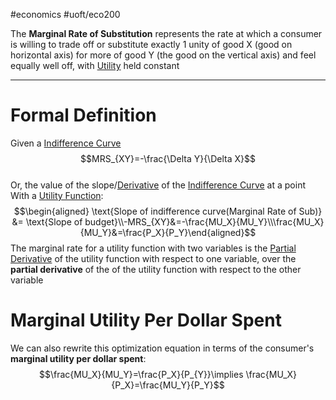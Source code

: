 #economics #uoft/eco200 

The **Marginal Rate of Substitution** represents the rate at which a consumer is willing to trade off or substitute exactly 1 unity of good X (good on horizontal axis) for more of good Y (the good on the vertical axis) and feel equally well off, with [Utility](Utility.md) held constant 

---
# Formal Definition
Given a [Indifference Curve](Indifference%20Curve.md)  
$$MRS_{XY}=-\frac{\Delta Y}{\Delta X}$$  
Or, the value of the slope/[Derivative](Derivative.md) of the [Indifference Curve](Indifference%20Curve.md) at a point  
With a [Utility Function](Utility%20Function.md):$$\begin{aligned} \text{Slope of indifference curve(Marginal Rate of Sub)} &= \text{Slope of budget}\\-MRS_{XY}&=-\frac{MU_X}{MU_Y}\\\frac{MU_X}{MU_Y}&=\frac{P_X}{P_Y}\end{aligned}$$The marginal rate for a utility function with two variables is the [Partial Derivative](Partial%20Derivative.md) of the utility function with respect to one variable, over the **partial derivative** of the of the utility function with respect to the other variable



# Marginal Utility Per Dollar Spent
We can also rewrite this optimization equation in terms of the consumer's **marginal utility per dollar spent**:$$\frac{MU_X}{MU_Y}=\frac{P_X}{P_{Y}}\implies \frac{MU_X}{P_X}=\frac{MU_Y}{P_Y}$$
